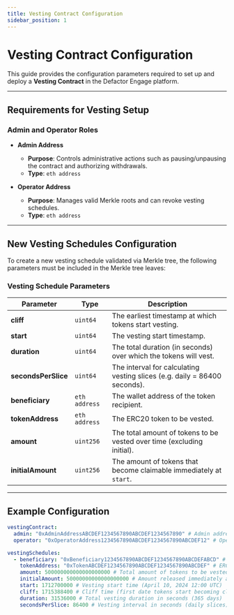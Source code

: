 ```yaml
---
title: Vesting Contract Configuration
sidebar_position: 1
---
```


# Vesting Contract Configuration

This guide provides the configuration parameters required to set up and deploy a **Vesting Contract** in the Defactor Engage platform.

---

## Requirements for Vesting Setup

### **Admin and Operator Roles**

- **Admin Address**

  - **Purpose**: Controls administrative actions such as pausing/unpausing the contract and authorizing withdrawals.
  - **Type**: `eth address`

- **Operator Address**
  - **Purpose**: Manages valid Merkle roots and can revoke vesting schedules.
  - **Type**: `eth address`

---

## New Vesting Schedules Configuration

To create a new vesting schedule validated via Merkle tree, the following parameters must be included in the Merkle tree leaves:

### **Vesting Schedule Parameters**

| Parameter           | Type          | Description                                                               |
| ------------------- | ------------- | ------------------------------------------------------------------------- |
| **cliff**           | `uint64`      | The earliest timestamp at which tokens start vesting.                     |
| **start**           | `uint64`      | The vesting start timestamp.                                              |
| **duration**        | `uint64`      | The total duration (in seconds) over which the tokens will vest.          |
| **secondsPerSlice** | `uint64`      | The interval for calculating vesting slices (e.g. daily = 86400 seconds). |
| **beneficiary**     | `eth address` | The wallet address of the token recipient.                                |
| **tokenAddress**    | `eth address` | The ERC20 token to be vested.                                             |
| **amount**          | `uint256`     | The total amount of tokens to be vested over time (excluding initial).    |
| **initialAmount**   | `uint256`     | The amount of tokens that become claimable immediately at `start`.        |

---

## Example Configuration

```yaml
vestingContract:
  admin: "0xAdminAddressABCDEF1234567890ABCDEF1234567890" # Admin address with permissions to pause, withdraw, and manage the contract
  operator: "0xOperatorAddress1234567890ABCDEF1234567890ABCDEF12" # Operator address with permissions to update Merkle roots and handle revocations

vestingSchedules:
  - beneficiary: "0xBeneficiary1234567890ABCDEF1234567890ABCDEFABCD" # Address receiving the vested tokens
    tokenAddress: "0xTokenABCDEF1234567890ABCDEF1234567890ABCDEF" # ERC20 token address to be vested
    amount: 500000000000000000000 # Total amount of tokens to be vested (500 tokens, assuming 18 decimals)
    initialAmount: 50000000000000000000 # Amount released immediately at vesting start (50 tokens)
    start: 1712700000 # Vesting start time (April 10, 2024 12:00 UTC)
    cliff: 1715388400 # Cliff time (first date tokens start becoming claimable — May 10, 2024 12:00 UTC)
    duration: 31536000 # Total vesting duration in seconds (365 days)
    secondsPerSlice: 86400 # Vesting interval in seconds (daily slices)
```
